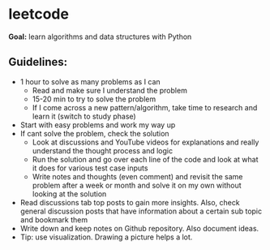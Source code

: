 # leetcode

**Goal:** learn algorithms and data structures with Python

## Guidelines:
* 1 hour to solve as many problems as I can
  * Read and make sure I understand the problem
  * 15-20 min to try to solve the problem
  * If I come across a new pattern/algorithm, take time to research and learn it (switch to study phase)
* Start with easy problems and work my way up
* If cant solve the problem, check the solution
  * Look at discussions and YouTube videos for explanations and really understand the thought process and logic
  * Run the solution and go over each line of the code and look at what it does for various test case inputs
  * Write notes and thoughts (even comment) and revisit the same problem after a week or month and solve it on my own without looking at the solution
* Read discussions tab top posts to gain more insights. Also, check general discussion posts that have information about a certain sub topic and bookmark them
* Write down and keep notes on Github repository. Also document ideas.
* Tip: use visualization. Drawing a picture helps a lot.

